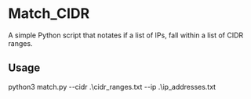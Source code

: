 # Match_CIDR
A simple Python script that notates if a list of IPs, fall within a list of CIDR ranges.

## Usage
python3 match.py --cidr .\cidr_ranges.txt --ip .\ip_addresses.txt
